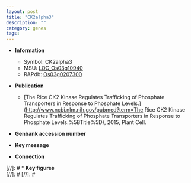 ```yaml
---
layout: post
title: "CK2alpha3"
description: ""
category: genes
tags: 
---
```


* **Information**  
    + Symbol: CK2alpha3  
    + MSU: [LOC_Os03g10940](http://rice.plantbiology.msu.edu/cgi-bin/ORF_infopage.cgi?orf=LOC_Os03g10940)  
    + RAPdb: [Os03g0207300](http://rapdb.dna.affrc.go.jp/viewer/gbrowse_details/irgsp1?name=Os03g0207300)  

* **Publication**  
    + [The Rice CK2 Kinase Regulates Trafficking of Phosphate Transporters in Response to Phosphate Levels.](http://www.ncbi.nlm.nih.gov/pubmed?term=The Rice CK2 Kinase Regulates Trafficking of Phosphate Transporters in Response to Phosphate Levels.%5BTitle%5D), 2015, Plant Cell.

* **Genbank accession number**  

* **Key message**  

* **Connection**  

[//]: # * **Key figures**  
[//]: # 
[//]: # 
